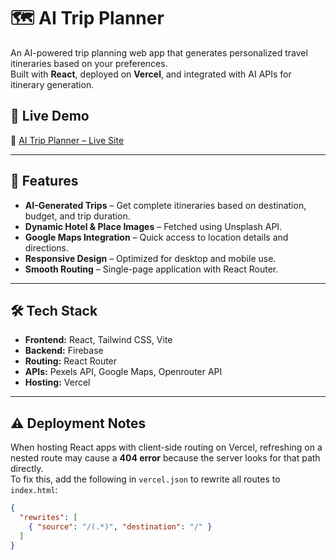 # 🗺️ AI Trip Planner

An AI-powered trip planning web app that generates personalized travel itineraries based on your preferences.  
Built with **React**, deployed on **Vercel**, and integrated with AI APIs for itinerary generation.

## 🚀 Live Demo
🔗 [AI Trip Planner – Live Site](https://ai-trip-planner-plum.vercel.app/)

---

## 📌 Features
- **AI-Generated Trips** – Get complete itineraries based on destination, budget, and trip duration.
- **Dynamic Hotel & Place Images** – Fetched using Unsplash API.
- **Google Maps Integration** – Quick access to location details and directions.
- **Responsive Design** – Optimized for desktop and mobile use.
- **Smooth Routing** – Single-page application with React Router.

---

## 🛠️ Tech Stack
- **Frontend:** React, Tailwind CSS, Vite
- **Backend:** Firebase
- **Routing:** React Router
- **APIs:** Pexels API, Google Maps, Openrouter API
- **Hosting:** Vercel

---

## ⚠️ Deployment Notes
When hosting React apps with client-side routing on Vercel, refreshing on a nested route may cause a **404 error** because the server looks for that path directly.  
To fix this, add the following in `vercel.json` to rewrite all routes to `index.html`:

```json
{
  "rewrites": [
    { "source": "/(.*)", "destination": "/" }
  ]
}
